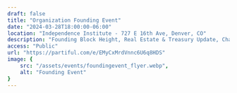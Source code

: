 ```yaml
---
draft: false
title: "Organization Founding Event"
date: "2024-03-28T18:00:00-06:00"
location: "Independence Institute - 727 E 16th Ave, Denver, CO"
description: "Founding Block Height, Real Estate & Treasury Update, Charter, Values, Org Structure & Board Elections. RSVP by clicking the event title below!"
access: "Public"
url: "https://partiful.com/e/EMyCxMrdVnnc6U6q8HDS"
image: {
    src: "/assets/events/foundingevent_flyer.webp",
    alt: "Founding Event"
}
---
```


